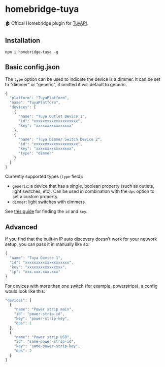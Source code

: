 # homebridge-tuya

🏠 Offical Homebridge plugin for [TuyAPI](https://github.com/codetheweb/tuyapi).

## Installation

```
npm i homebridge-tuya -g
```

## Basic config.json

The `type` option can be used to indicate the device is a dimmer. It can be set to "dimmer" or "generic", if omitted it will default to generic.

```javascript
{
  "platform": "TuyaPlatform",
  "name": "TuyaPlatform",
  "devices": [
    {
      "name": "Tuya Outlet Device 1",
      "id": "xxxxxxxxxxxxxxxxxxxx",
      "key": "xxxxxxxxxxxxxxxx"
    },
    {
      "name": "Tuya Dimmer Switch Device 2",
      "id": "xxxxxxxxxxxxxxxxxxxx",
      "key": "xxxxxxxxxxxxxxxx",
      "type": "dimmer"
    }
  ]
}
```

Currently supported types (`type` field):
- `generic`: a device that has a single, boolean property (such as outlets, light switches, etc). Can be used in combination with the `dps` option to set a custom property.
- `dimmer`: light switches with dimmers

See [this guide](https://github.com/codetheweb/tuyapi/blob/master/docs/SETUP.md) for finding the `id` and `key`.


## Advanced

If you find that the built-in IP auto discovery doesn't work for your network setup, you can pass it in manually like so:

```javascript
{
  "name": "Tuya Device 1",
  "id": "xxxxxxxxxxxxxxxxxxxx",
  "key": "xxxxxxxxxxxxxxxx",
  "ip": "xxx.xxx.xxx.xxx"
}
```

For devices with more than one switch (for example, powerstrips), a config would look like this:

```javascript
"devices": [
  {
    "name": "Power strip main",
    "id": "power-strip-id",
    "key": "power-strip-key",
    "dps": 1
  },
  {
    "name": "Power strip USB",
    "id": "same-power-strip-id",
    "key": "same-power-strip-key",
    "dps": 2
  }
]
```
